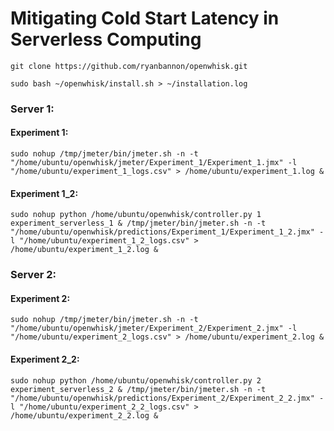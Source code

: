 # Mitigating Cold Start Latency in Serverless Computing

`git clone https://github.com/ryanbannon/openwhisk.git`

`sudo bash ~/openwhisk/install.sh > ~/installation.log`

### Server 1:
#### Experiment 1:
`sudo nohup /tmp/jmeter/bin/jmeter.sh -n -t "/home/ubuntu/openwhisk/jmeter/Experiment_1/Experiment_1.jmx" -l "/home/ubuntu/experiment_1_logs.csv" > /home/ubuntu/experiment_1.log &`

#### Experiment 1_2:
`sudo nohup python /home/ubuntu/openwhisk/controller.py 1 experiment_serverless_1 & /tmp/jmeter/bin/jmeter.sh -n -t "/home/ubuntu/openwhisk/predictions/Experiment_1/Experiment_1_2.jmx" -l "/home/ubuntu/experiment_1_2_logs.csv" > /home/ubuntu/experiment_1_2.log &`

### Server 2:
#### Experiment 2:
`sudo nohup /tmp/jmeter/bin/jmeter.sh -n -t "/home/ubuntu/openwhisk/jmeter/Experiment_2/Experiment_2.jmx" -l "/home/ubuntu/experiment_2_logs.csv" > /home/ubuntu/experiment_2.log &`

#### Experiment 2_2:
`sudo nohup python /home/ubuntu/openwhisk/controller.py 2 experiment_serverless_2 & /tmp/jmeter/bin/jmeter.sh -n -t "/home/ubuntu/openwhisk/predictions/Experiment_2/Experiment_2_2.jmx" -l "/home/ubuntu/experiment_2_2_logs.csv" > /home/ubuntu/experiment_2_2.log &`

